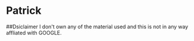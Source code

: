 # Patrick
##Dsiclaimer
I don't own any of the material used and this is not in any way affliated with GOOGLE.
